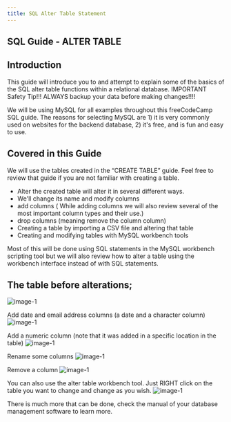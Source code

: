 ```yaml
---
title: SQL Alter Table Statement
---
```

## SQL Guide - ALTER TABLE

## Introduction

This guide will introduce you to and attempt to explain some of the basics of the SQL alter table functions within a relational database.
IMPORTANT Safety Tip!!!   ALWAYS backup your data before making changes!!!!

We will be using MySQL for all examples throughout this freeCodeCamp SQL guide. The reasons for selecting MySQL are 1) it is very commonly used on websites for the backend database, 2) it's free, and is fun and easy to use.

## Covered in this Guide 
We will use the tables created in the “CREATE TABLE” guide.  Feel free to review that guide if you are not familiar with creating a table.
* Alter the created table will alter it in several different ways. 
* We'll change its name and modify columns
* add columns ( While adding columns we will also review several of the most important column types and their use.)
* drop columns (meaning remove the column column) 
* Creating a table by importing a CSV file and altering that table
* Creating and modifying tables with MySQL workbench tools

Most of this will be done using SQL statements in the MySQL workbench scripting tool but we will also review how to alter a table using the workbench interface instead of with SQL statements.

## The table before alterations;
![image-1](https://github.com/SteveChevalier/guide-images/blob/master/alter_table01a.JPG?raw=true)

Add date and email address columns (a date and a character column)
![image-1](https://github.com/SteveChevalier/guide-images/blob/master/alter_table01.JPG?raw=true)

Add a numeric column (note that it was added in a specific location in the table)
![image-1](https://github.com/SteveChevalier/guide-images/blob/master/alter_table02.JPG?raw=true)

Rename some columns
![image-1](https://github.com/SteveChevalier/guide-images/blob/master/alter_table03.JPG?raw=true)

Remove a column
![image-1](https://github.com/SteveChevalier/guide-images/blob/master/alter_table04.JPG?raw=true)

You can also use the alter table workbench tool.  Just RIGHT click on the table you want to change and change as you wish.
![image-1](https://github.com/SteveChevalier/guide-images/blob/master/alter_table05.JPG?raw=true)

There is much more that can be done, check the manual of your database management software to learn more.

